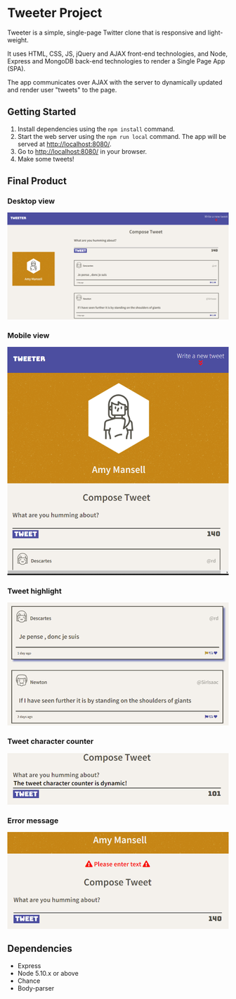 # Tweeter Project

Tweeter is a simple, single-page Twitter clone that is responsive and light-weight.

It uses HTML, CSS, JS, jQuery and AJAX front-end technologies, and  Node, Express and MongoDB back-end technologies to render a Single Page App (SPA).

The app communicates over AJAX with the server to dynamically updated and render user "tweets" to the page. 

## Getting Started

1. Install dependencies using the `npm install` command.
2. Start the web server using the `npm run local` command. The app will be served at <http://localhost:8080/>.
3. Go to <http://localhost:8080/> in your browser.
4. Make some tweets!

## Final Product

### Desktop view
!["screenshot of desktop view"](https://github.com/habibcodes/tweeter/blob/master/docs/desktop%20view.png)
### Mobile view 
!["screenshot of mobile view"](https://github.com/habibcodes/tweeter/blob/master/docs/mobile%20view.png)
### Tweet highlight
!["screenshot of tweet highlight"](https://github.com/habibcodes/tweeter/blob/master/docs/tweet%20highlight.png)
### Tweet character counter
!["screenshot of dynamic tweet character counter"](https://github.com/habibcodes/tweeter/blob/master/docs/dynamic%20tweet%20counter.png)
### Error message
!["screenshot of error message"](https://github.com/habibcodes/tweeter/blob/master/docs/error%20message.png)

## Dependencies

- Express
- Node 5.10.x or above
- Chance
- Body-parser
